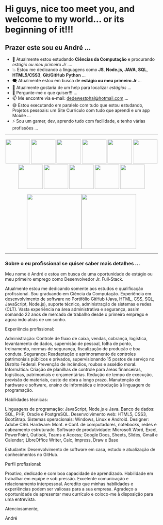 # Hi guys, nice too meet you, and welcome to my world... or its beginning of it!!!

## Prazer este sou eu André ...

- 🤖 Atualmente estou estudando **Ciências da Computação** e procurando *estágio ou meu primeiro Jr* ....
- 💥 Estou me dedicando a linguagens como **JS**, **Node.js**, **JAVA**, **SQL**, **HTML5/CSS3**, **Git/GitHub** **Python** ...
- 🗨️ Atualmente estou em busca de **estágio ou meu primeiro Jr** ...
- 🤔 Atualmente gostaria de um help para localizar *estágios* ...
- 💬 Pergunte-me o que quiser!!! ...
- 📫 Me encontre via e-mail: dedewestphal@hotmail.com ...
- 😄 Estou executando em paralelo com tudo que estou estudando, Projetos pessoais: um Site Curriculo com tudo que aprendi e um app Mobile ...
- ⚡ Sou um gamer, dev, aprendo tudo com facilidade, e tenho várias profissões ...

-------
<p align="center">
<img src="https://cdn.jsdelivr.net/gh/devicons/devicon@latest/icons/javascript/javascript-original.svg" width="80px">
<img src="https://cdn.jsdelivr.net/gh/devicons/devicon@latest/icons/json/json-plain.svg" width="80px">
<img src="https://cdn.jsdelivr.net/gh/devicons/devicon@latest/icons/html5/html5-original-wordmark.svg" width="80px">
<img src="https://cdn.jsdelivr.net/gh/devicons/devicon@latest/icons/css3/css3-original-wordmark.svg" width="80px">
<img src="https://cdn.jsdelivr.net/gh/devicons/devicon@latest/icons/nodejs/nodejs-original-wordmark.svg" width="80px">
<img src="https://cdn.jsdelivr.net/gh/devicons/devicon@latest/icons/sqldeveloper/sqldeveloper-original.svg" width="80px"><br>
<img src="https://cdn.jsdelivr.net/gh/devicons/devicon@latest/icons/postgresql/postgresql-original-wordmark.svg" width="80px">
<img src="https://cdn.jsdelivr.net/gh/devicons/devicon@latest/icons/java/java-original-wordmark.svg" width="80px">
<img src="https://cdn.jsdelivr.net/gh/devicons/devicon@latest/icons/python/python-original.svg" width="80px">
<img src="https://cdn.jsdelivr.net/gh/devicons/devicon@latest/icons/git/git-original.svg" width="80px">
<img src="https://cdn.jsdelivr.net/gh/devicons/devicon@latest/icons/github/github-original.svg" width="80px">
</p>
<div align="center"><img height="180em" src="https://github-readme-stats.vercel.app/api/top-langs/?username=AndreLOWestphal&amp;layout=compact&amp;langs_count=7&amp;theme=gruvbox" style="max-width: 100%;"><img height="180em" src="https://github-readme-stats.vercel.app/api?username=AndreLOWestphal&amp;show_icons=true&amp;theme=gruvbox&amp;include_all_commits=true&amp;count_private=true" style="max-width: 100%;"></div>

--------------------

### Sobre o eu profissional se quiser saber mais detalhes ...

Meu nome é André e estou em busca de uma oportunidade de estágio ou meu primeiro emprego como Desenvolvedor Jr. Full-Stack.

Atualmente estou me dedicando somente aos estudos e qualificação profissional.
Sou graduando em Ciência da Computação. Experiência em desenvolvimento de software no Portifólio GitHub (Java, HTML, CSS, SQL, JavaScript, Node.js), suporte técnico, administração de sistemas e redes (CLT). Vasta experiência na área administrativa e segurança, assim somando 22 anos de mercado de trabalho desde o primeiro emprego e agora indo atrás de um sonho.

Experiência profissional:

Administração: Controle de fluxo de caixa, vendas, cobrança, logística, levantamento de dados, supervisão de pessoal, folha de ponto, treinamento, normas de segurança, fiscalização de produção e boa conduta.
Segurança: Readaptação e aprimoramento de controles patrimoniais públicos e privados, supervisionando 15 postos de serviço no Distrito Federal. Prevenção de incêndios, roubos e assédio moral.
Informática: Criação de planilhas de controle para áreas financeiras, logísticas, patrimoniais e orçamentárias. Redução de tempo de execução, previsão de materiais, custo de obra a longo prazo. Manutenção de hardware e software, ensino de informática e introdução à linguagem de programação.

Habilidades técnicas:

Linguagens de programação: JavaScript, Node.js e Java.
Banco de dados: SQL, PHP, Oracle e PostgreSQL.
Desenvolvimento web: HTML5, CSS3, BootStrap.
Sistemas operacionais: Windows, Linux e Android.
Designer: Adobe CS6.
Hardware: Mont. e Conf. de computadores, notebooks, redes e
cabeamento estruturado.
Software de produtividade: Microsoft Word, Excel, PowerPoint,
Outlook, Teams e Access; Google Docs, Sheets, Slides, Gmail e
Calendar; LibreOffice Writer, Calc, Impress, Draw e Base

Estudante: Desenvolvimento de software em casa, estudo e atualização de conhecimentos no GitHub.

Perfil profissional:

Proativo, dedicado e com boa capacidade de aprendizado.
Habilidade em trabalhar em equipe e sob pressão.
Excelente comunicação e relacionamento interpessoal.
Acredito que minhas habilidades e experiências podem ser valiosas para a sua empresa. Agradeço a oportunidade de apresentar meu currículo e coloco-me à disposição para uma entrevista.

Atenciosamente,

André
